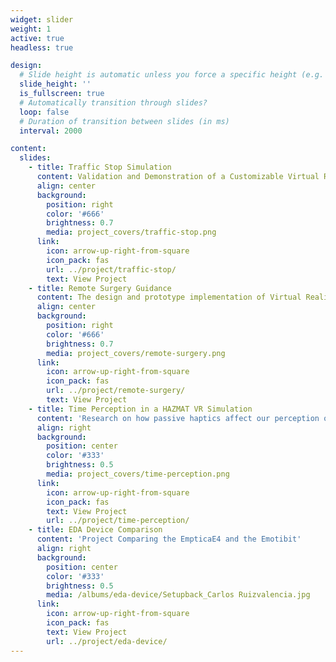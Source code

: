 ```yaml
---
widget: slider
weight: 1
active: true
headless: true

design:
  # Slide height is automatic unless you force a specific height (e.g. '400px')
  slide_height: ''
  is_fullscreen: true
  # Automatically transition through slides?
  loop: false
  # Duration of transition between slides (in ms)
  interval: 2000

content:
  slides:
    - title: Traffic Stop Simulation
      content: Validation and Demonstration of a Customizable Virtual Reality-Based Traffic Stop Simulation for Training and Practice
      align: center
      background:
        position: right
        color: '#666'
        brightness: 0.7
        media: project_covers/traffic-stop.png
      link:
        icon: arrow-up-right-from-square
        icon_pack: fas
        url: ../project/traffic-stop/
        text: View Project
    - title: Remote Surgery Guidance
      content: The design and prototype implementation of Virtual Reality Remote Surgery Guidance
      align: center
      background:
        position: right
        color: '#666'
        brightness: 0.7
        media: project_covers/remote-surgery.png
      link:
        icon: arrow-up-right-from-square
        icon_pack: fas
        url: ../project/remote-surgery/
        text: View Project
    - title: Time Perception in a HAZMAT VR Simulation
      content: 'Research on how passive haptics affect our perception of time'
      align: right
      background:
        position: center
        color: '#333'
        brightness: 0.5
        media: project_covers/time-perception.png
      link:
        icon: arrow-up-right-from-square
        icon_pack: fas
        text: View Project
        url: ../project/time-perception/
    - title: EDA Device Comparison
      content: 'Project Comparing the EmpticaE4 and the Emotibit'
      align: right
      background:
        position: center
        color: '#333'
        brightness: 0.5
        media: /albums/eda-device/Setupback_Carlos Ruizvalencia.jpg
      link:
        icon: arrow-up-right-from-square
        icon_pack: fas
        text: View Project
        url: ../project/eda-device/
---
```

